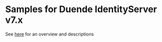 # Samples for Duende IdentityServer v7.x

See [here](https://docs.duendesoftware.com/identityserver/samples) for an overview and descriptions
